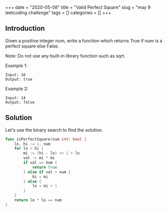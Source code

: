 +++
date = "2020-05-08"
title = "Valid Perfect Square"
slug = "may 9 leetcoding challenge"
tags = []
categories = []
+++

## Introduction

Given a positive integer num, write a function which returns True if num is a perfect square else False.

Note: Do not use any built-in library function such as sqrt.

Example 1:
```
Input: 16
Output: true
```

Example 2:
```
Input: 14
Output: false
```

## Solution

Let's use the binary search to find the solution.

``` go
func isPerfectSquare(num int) bool {
    lo, hi := 1, num
    for lo < hi {
        mi := (hi - lo) >> 1 + lo
        val := mi * mi
        if val == num {
            return true
        } else if val > num {
            hi = mi
        } else {
            lo = mi + 1
        }
    }
    return lo * lo == num
}
```
